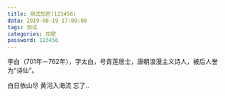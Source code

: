 ```yaml
---
title: 测试加密(123456)
data: 2019-08-19 17:00:00
tags: 测试
categories: 加密
password: 123456
---
```

李白（701年－762年），字太白，号青莲居士，唐朝浪漫主义诗人，被后人誉为“诗仙”。
<!--more-->
白日依山尽
黄河入海流
忘了..